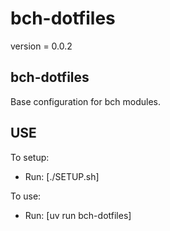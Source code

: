 # bch-dotfiles

version = 0.0.2

## bch-dotfiles

Base configuration for bch modules.

## USE

To setup:
- Run: [./SETUP.sh]

To use:
- Run: [uv run bch-dotfiles]
